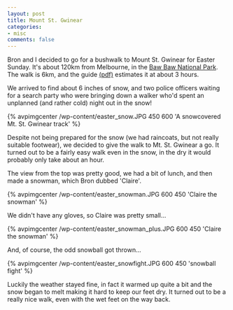 ```yaml
---
layout: post
title: Mount St. Gwinear
categories:
- misc
comments: false
---
```

Bron and I decided to go for a bushwalk to Mount St. Gwinear for Easter Sunday. It's about 120km from Melbourne, in the [Baw Baw National Park](http://www.parkweb.vic.gov.au/1park_display.cfm?park=44). The walk is 6km, and the guide [(pdf)](http://www.parkweb.vic.gov.au/resources/05_0611.pdf) estimates it at about 3 hours.

We arrived to find about 6 inches of snow, and two police officers waiting for a search party who were bringing down a walker who'd spent an unplanned (and rather cold) night out in the snow!

{% avpimgcenter /wp-content/easter_snow.JPG 450 600 'A snowcovered Mt. St. Gwinear track' %}

Despite not being prepared for the snow (we had raincoats, but not really suitable footwear), we decided to give the walk to Mt. St. Gwinear a go. It turned out to be a fairly easy walk even in the snow, in the dry it would probably only take about an hour.

The view from the top was pretty good, we had a bit of lunch, and then made a snowman, which Bron dubbed 'Claire'.

{% avpimgcenter /wp-content/easter_snowman.JPG 600 450 'Claire the snowman' %}

We didn't have any gloves, so Claire was pretty small...

{% avpimgcenter /wp-content/easter_snowman_plus.JPG 600 450 'Claire the snowman' %}

And, of course, the odd snowball got thrown...

{% avpimgcenter /wp-content/easter_snowfight.JPG 600 450 'snowball fight' %}

Luckily the weather stayed fine, in fact it warmed up quite a bit and the snow began to melt making it hard to keep our feet dry. It turned out to be a really nice walk, even with the wet feet on the way back.
